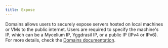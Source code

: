 ```yaml
---
title: Expose
---
```


Domains allows users to securely expose servers hosted on local machines or VMs to the public internet. Users are required to specify the machine's IP, which can be a Mycelium IP, Yggdrasil IP, or a public IP (IPv4 or IPv6). For more details, check the [Domains documentation](https://www.manual.grid.tf/documentation/dashboard/solutions/expose.html).
